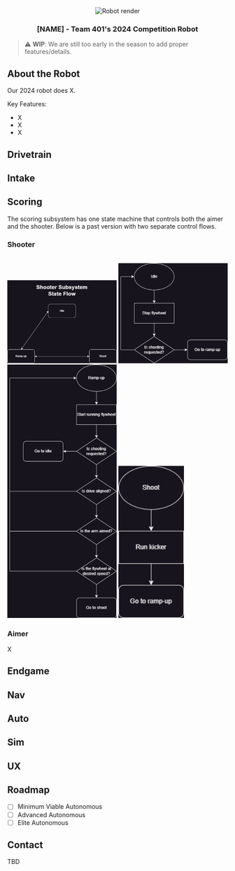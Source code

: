 <div align="center">
  <img src="images/render" alt="Robot render" width="150" height="150">
  <h3 align="center">[NAME] - Team 401's 2024 Competition Robot</h3>
</div>

> :warning: **WIP**: We are still too early in the season to add proper features/details.

## About the Robot
Our 2024 robot does X.

Key Features:
* X
* X
* X

## Drivetrain

## Intake

## Scoring
The scoring subsystem has one state machine that controls both the aimer and the shooter. Below is a past version with two separate control flows.

### Shooter
<br>
<img src="images/ShooterStates.png" alt="shooter-states" width="250">
<img src="images/idleShooter.png" alt="idle" width="250">
<img src="images/rampShooter.png" alt="ramp-up" width="250">
<img src="images/shootShooter.png" alt="shoot" width="150">

### Aimer
X

## Endgame

## Nav

## Auto

## Sim

## UX


## Roadmap
- [ ] Minimum Viable Autonomous
- [ ] Advanced Autonomous
- [ ] Elite Autonomous

## Contact
TBD
